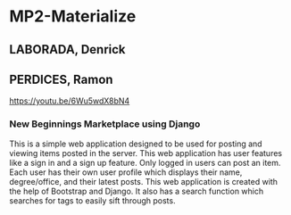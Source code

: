 # MP2-Materialize

## LABORADA, Denrick
## PERDICES, Ramon

https://youtu.be/6Wu5wdX8bN4
### New Beginnings Marketplace using Django
This is a simple web application designed to be used for posting and viewing items posted in the server. This web application has user features like a sign in and a sign up feature. Only logged in users can post an item. Each user has their own user profile which displays their name, degree/office, and their latest posts. This web application is created with the help of Bootstrap and Django. It also has a search function which searches for tags to easily sift through posts. 

